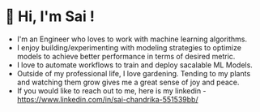 # 👋 Hi, I'm Sai !
  - I'm an Engineer who loves to work with machine learning algorithms. 
  - I enjoy building/experimenting with modeling strategies to optimize models to achieve better performance in terms of desired metric.
  - I love to automate workflows to train and deploy sacalable ML Models.  
  - Outside of my professional life, I love gardening. Tending to my plants and watching them grow gives me a great sense of joy and peace.
  - If you would like to reach out to me, here is my linkedin - https://www.linkedin.com/in/sai-chandrika-551539bb/

